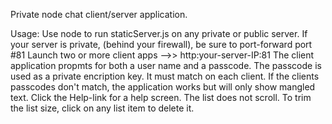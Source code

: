 Private node chat client/server application.

Usage:
Use node to run staticServer.js on any private or public server.
If your server is private, (behind your firewall), be sure to port-forward port #81
Launch two or more client apps   -->>     http:your-server-IP:81
The client application propmts for both a user name and a passcode.
The passcode is used as a private encription key. It must match on each
client. 
If the clients passcodes don't match, the application works but will only show mangled text.
Click the Help-link for a help screen.  The list does not scroll. To trim the list size, 
click on any list item to delete it.
